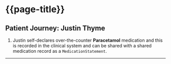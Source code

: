 # {{page-title}}

## Patient Journey: Justin Thyme

1. Justin self-declares over-the-counter **Paracetamol** medication and this is recorded in the clinical system and can be shared with a shared medication record as a `MedicationStatement`.

---
